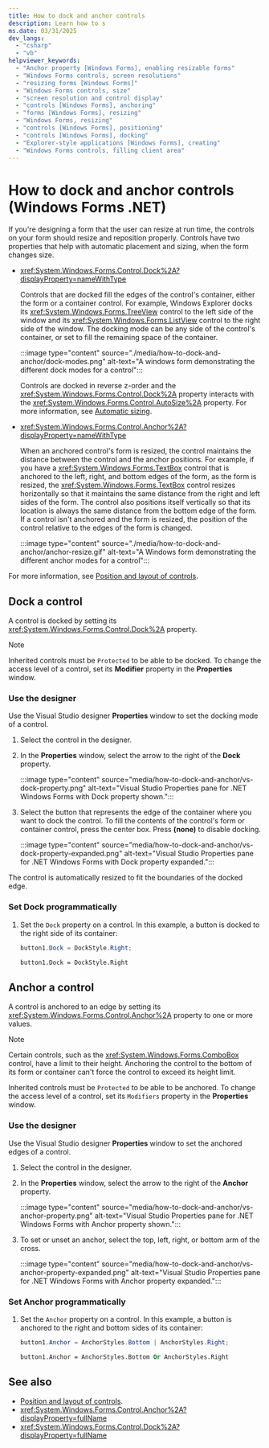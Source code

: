 ```yaml
---
title: How to dock and anchor controls
description: Learn how to s
ms.date: 03/31/2025
dev_langs:
  - "csharp"
  - "vb"
helpviewer_keywords:
  - "Anchor property [Windows Forms], enabling resizable forms"
  - "Windows Forms controls, screen resolutions"
  - "resizing forms [Windows Forms]"
  - "Windows Forms controls, size"
  - "screen resolution and control display"
  - "controls [Windows Forms], anchoring"
  - "forms [Windows Forms], resizing"
  - "Windows Forms, resizing"
  - "controls [Windows Forms], positioning"
  - "controls [Windows Forms], docking"
  - "Explorer-style applications [Windows Forms], creating"
  - "Windows Forms controls, filling client area"
---
```

# How to dock and anchor controls (Windows Forms .NET)

If you're designing a form that the user can resize at run time, the controls on your form should resize and reposition properly. Controls have two properties that help with automatic placement and sizing, when the form changes size.

- <xref:System.Windows.Forms.Control.Dock%2A?displayProperty=nameWithType>

  Controls that are docked fill the edges of the control's container, either the form or a container control. For example, Windows Explorer docks its <xref:System.Windows.Forms.TreeView> control to the left side of the window and its <xref:System.Windows.Forms.ListView> control to the right side of the window. The docking mode can be any side of the control's container, or set to fill the remaining space of the container.

  :::image type="content" source="./media/how-to-dock-and-anchor/dock-modes.png" alt-text="A windows form demonstrating the different dock modes for a control":::

  Controls are docked in reverse z-order and the <xref:System.Windows.Forms.Control.Dock%2A> property interacts with the <xref:System.Windows.Forms.Control.AutoSize%2A> property. For more information, see [Automatic sizing](layout.md#automatic-sizing).

- <xref:System.Windows.Forms.Control.Anchor%2A?displayProperty=nameWithType>

  When an anchored control's form is resized, the control maintains the distance between the control and the anchor positions. For example, if you have a <xref:System.Windows.Forms.TextBox> control that is anchored to the left, right, and bottom edges of the form, as the form is resized, the <xref:System.Windows.Forms.TextBox> control resizes horizontally so that it maintains the same distance from the right and left sides of the form. The control also positions itself vertically so that its location is always the same distance from the bottom edge of the form. If a control isn't anchored and the form is resized, the position of the control relative to the edges of the form is changed.

  :::image type="content" source="./media/how-to-dock-and-anchor/anchor-resize.gif" alt-text="A Windows form demonstrating the different anchor modes for a control":::

For more information, see [Position and layout of controls](layout.md).

## Dock a control

A control is docked by setting its <xref:System.Windows.Forms.Control.Dock%2A> property.

> [!NOTE]
> Inherited controls must be `Protected` to be able to be docked. To change the access level of a control, set its **Modifier** property in the **Properties** window.

### Use the designer

Use the Visual Studio designer **Properties** window to set the docking mode of a control.

01. Select the control in the designer.

01. In the **Properties** window, select the arrow to the right of the **Dock** property.

    :::image type="content" source="media/how-to-dock-and-anchor/vs-dock-property.png" alt-text="Visual Studio Properties pane for .NET Windows Forms with Dock property shown.":::

01. Select the button that represents the edge of the container where you want to dock the control. To fill the contents of the control's form or container control, press the center box. Press **(none)** to disable docking.

    :::image type="content" source="media/how-to-dock-and-anchor/vs-dock-property-expanded.png" alt-text="Visual Studio Properties pane for .NET Windows Forms with Dock property expanded.":::

   The control is automatically resized to fit the boundaries of the docked edge.

### Set Dock programmatically

01. Set the `Dock` property on a control. In this example, a button is docked to the right side of its container:

    ```csharp
    button1.Dock = DockStyle.Right;
    ```

    ```vb
    button1.Dock = DockStyle.Right
    ```

## Anchor a control

A control is anchored to an edge by setting its <xref:System.Windows.Forms.Control.Anchor%2A> property to one or more values.

> [!NOTE]
> Certain controls, such as the <xref:System.Windows.Forms.ComboBox> control, have a limit to their height. Anchoring the control to the bottom of its form or container can't force the control to exceed its height limit.
>
> Inherited controls must be `Protected` to be able to be anchored. To change the access level of a control, set its `Modifiers` property in the **Properties** window.

### Use the designer

Use the Visual Studio designer **Properties** window to set the anchored edges of a control.

01. Select the control in the designer.

01. In the **Properties** window, select the arrow to the right of the **Anchor** property.

    :::image type="content" source="media/how-to-dock-and-anchor/vs-anchor-property.png" alt-text="Visual Studio Properties pane for .NET Windows Forms with Anchor property shown.":::

01. To set or unset an anchor, select the top, left, right, or bottom arm of the cross.

    :::image type="content" source="media/how-to-dock-and-anchor/vs-anchor-property-expanded.png" alt-text="Visual Studio Properties pane for .NET Windows Forms with Anchor property expanded.":::

### Set Anchor programmatically

01. Set the `Anchor` property on a control. In this example, a button is anchored to the right and bottom sides of its container:

    ```csharp
    button1.Anchor = AnchorStyles.Bottom | AnchorStyles.Right;
    ```

    ```vb
    button1.Anchor = AnchorStyles.Bottom Or AnchorStyles.Right
    ```

## See also

- [Position and layout of controls](layout.md).
- <xref:System.Windows.Forms.Control.Anchor%2A?displayProperty=fullName>
- <xref:System.Windows.Forms.Control.Dock%2A?displayProperty=fullName>
